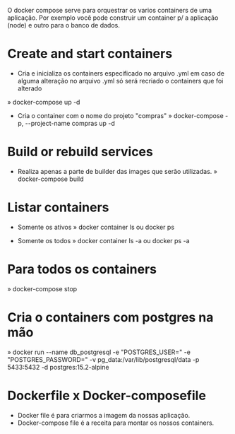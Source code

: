 O docker compose serve para orquestrar os varios containers de
uma aplicação. Por exemplo você pode construir um container p/
a aplicação (node) e outro para o banco de dados.

# Create and start containers
- Cria e inicializa os containers especificado no arquivo .yml
  em caso de alguma alteração no arquivo .yml só será recriado
  o containers que foi alterado

» docker-compose up -d

- Cria o container com o nome do projeto "compras"
» docker-compose -p, --project-name compras up -d

# Build or rebuild services
- Realiza apenas a parte de builder das images que serão utilizadas.
» docker-compose build

# Listar containers
- Somente os ativos
» docker container ls ou docker ps

- Somente os todos
» docker container ls -a ou docker ps -a

# Para todos os containers
» docker-compose stop

# Cria o containers com postgres na mão
» docker run --name db_postgresql -e "POSTGRES_USER=<username>" -e "POSTGRES_PASSWORD=<password>" -v pg_data:/var/lib/postgresql/data -p 5433:5432 -d postgres:15.2-alpine

# Dockerfile x Docker-composefile
- Docker file é para criarmos a imagem da nossas aplicação.
- Docker-compose file é a receita para montar os nossos containers.
